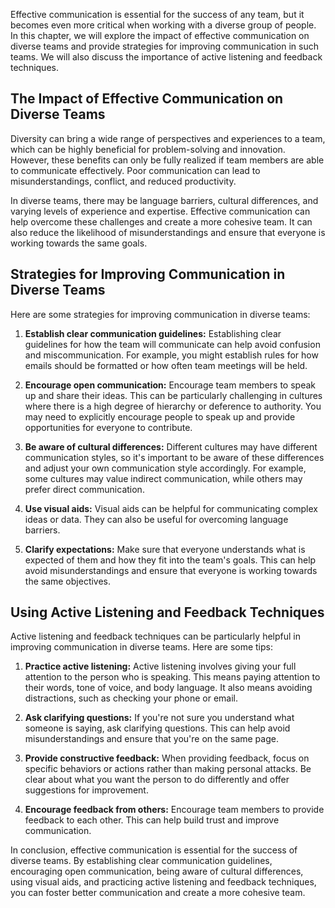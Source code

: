 
Effective communication is essential for the success of any team, but it becomes even more critical when working with a diverse group of people. In this chapter, we will explore the impact of effective communication on diverse teams and provide strategies for improving communication in such teams. We will also discuss the importance of active listening and feedback techniques.

The Impact of Effective Communication on Diverse Teams
------------------------------------------------------

Diversity can bring a wide range of perspectives and experiences to a team, which can be highly beneficial for problem-solving and innovation. However, these benefits can only be fully realized if team members are able to communicate effectively. Poor communication can lead to misunderstandings, conflict, and reduced productivity.

In diverse teams, there may be language barriers, cultural differences, and varying levels of experience and expertise. Effective communication can help overcome these challenges and create a more cohesive team. It can also reduce the likelihood of misunderstandings and ensure that everyone is working towards the same goals.

Strategies for Improving Communication in Diverse Teams
-------------------------------------------------------

Here are some strategies for improving communication in diverse teams:

1. **Establish clear communication guidelines:** Establishing clear guidelines for how the team will communicate can help avoid confusion and miscommunication. For example, you might establish rules for how emails should be formatted or how often team meetings will be held.

2. **Encourage open communication:** Encourage team members to speak up and share their ideas. This can be particularly challenging in cultures where there is a high degree of hierarchy or deference to authority. You may need to explicitly encourage people to speak up and provide opportunities for everyone to contribute.

3. **Be aware of cultural differences:** Different cultures may have different communication styles, so it's important to be aware of these differences and adjust your own communication style accordingly. For example, some cultures may value indirect communication, while others may prefer direct communication.

4. **Use visual aids:** Visual aids can be helpful for communicating complex ideas or data. They can also be useful for overcoming language barriers.

5. **Clarify expectations:** Make sure that everyone understands what is expected of them and how they fit into the team's goals. This can help avoid misunderstandings and ensure that everyone is working towards the same objectives.

Using Active Listening and Feedback Techniques
----------------------------------------------

Active listening and feedback techniques can be particularly helpful in improving communication in diverse teams. Here are some tips:

1. **Practice active listening:** Active listening involves giving your full attention to the person who is speaking. This means paying attention to their words, tone of voice, and body language. It also means avoiding distractions, such as checking your phone or email.

2. **Ask clarifying questions:** If you're not sure you understand what someone is saying, ask clarifying questions. This can help avoid misunderstandings and ensure that you're on the same page.

3. **Provide constructive feedback:** When providing feedback, focus on specific behaviors or actions rather than making personal attacks. Be clear about what you want the person to do differently and offer suggestions for improvement.

4. **Encourage feedback from others:** Encourage team members to provide feedback to each other. This can help build trust and improve communication.

In conclusion, effective communication is essential for the success of diverse teams. By establishing clear communication guidelines, encouraging open communication, being aware of cultural differences, using visual aids, and practicing active listening and feedback techniques, you can foster better communication and create a more cohesive team.
